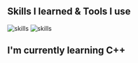 <h2>Skills I learned & Tools I use</h2>
<img src="https://skillicons.dev/icons?i=js,ts,react,html,css,sass,bootstrap,jquery,nodejs,babel,postgresql,bash&perline=6" alt="skills">
<img src="https://skillicons.dev/icons?i=vscode,webstorm,github,git,gitlab,linux,qt,discord,docker,arch&perline=6" alt="skills">

<h2>I'm currently learning C++</h2>
